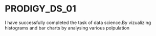 # PRODIGY_DS_01
I have successfully completed the task of data science.By vizualizing histograms and bar charts by analysing various polpulation 

